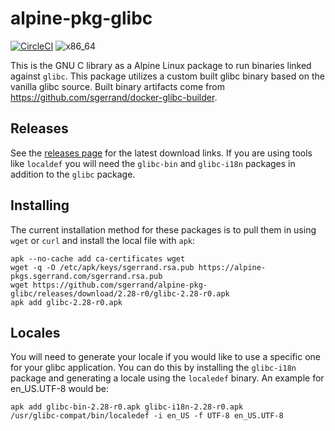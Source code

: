 # alpine-pkg-glibc

[![CircleCI](https://img.shields.io/circleci/project/sgerrand/alpine-pkg-glibc/master.svg)](https://circleci.com/gh/sgerrand/alpine-pkg-glibc) ![x86_64](https://img.shields.io/badge/x86__64-supported-brightgreen.svg)

This is the GNU C library as a Alpine Linux package to run binaries linked against `glibc`. This package utilizes a custom built glibc binary based on the vanilla glibc source. Built binary artifacts come from https://github.com/sgerrand/docker-glibc-builder.

## Releases

See the [releases page](https://github.com/sgerrand/alpine-pkg-glibc/releases) for the latest download links. If you are using tools like `localdef` you will need the `glibc-bin` and `glibc-i18n` packages in addition to the `glibc` package.

## Installing

The current installation method for these packages is to pull them in using `wget` or `curl` and install the local file with `apk`:

    apk --no-cache add ca-certificates wget
    wget -q -O /etc/apk/keys/sgerrand.rsa.pub https://alpine-pkgs.sgerrand.com/sgerrand.rsa.pub
    wget https://github.com/sgerrand/alpine-pkg-glibc/releases/download/2.28-r0/glibc-2.28-r0.apk
    apk add glibc-2.28-r0.apk

## Locales

You will need to generate your locale if you would like to use a specific one for your glibc application. You can do this by installing the `glibc-i18n` package and generating a locale using the `localedef` binary. An example for en_US.UTF-8 would be:

    apk add glibc-bin-2.28-r0.apk glibc-i18n-2.28-r0.apk
    /usr/glibc-compat/bin/localedef -i en_US -f UTF-8 en_US.UTF-8
